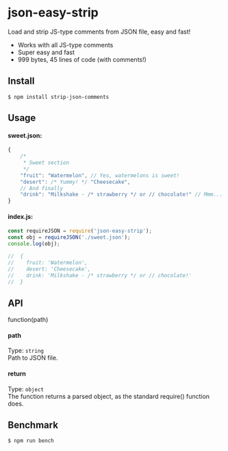 # json-easy-strip
Load and strip JS-type comments from JSON file, easy and fast!

- Works with all JS-type comments
- Super easy and fast
- 999 bytes, 45 lines of code (with comments!)

## Install
```
$ npm install strip-json-comments
```

## Usage
#### sweet.json:
```JavaScript
{
	/*
	 * Sweet section
	 */
	"fruit": "Watermelon", // Yes, watermelons is sweet!
	"desert": /* Yummy! */ "Cheesecake",
	// And finally
	"drink": "Milkshake - /* strawberry */ or // chocolate!" // Mmm...
}
```

#### index.js:
```JavaScript
const requireJSON = require('json-easy-strip');
const obj = requireJSON('./sweet.json');
console.log(obj);

//  {
//    fruit: 'Watermelon',
//    desert: 'Cheesecake',
//    drink: 'Milkshake - /* strawberry */ or // chocolate!'
//  }

```

## API
function(path)
#### path
Type: `string`  
Path to JSON file.

#### return
Type: `object`  
The function returns a parsed object, as the standard require() function does.

## Benchmark
```
$ npm run bench
```
